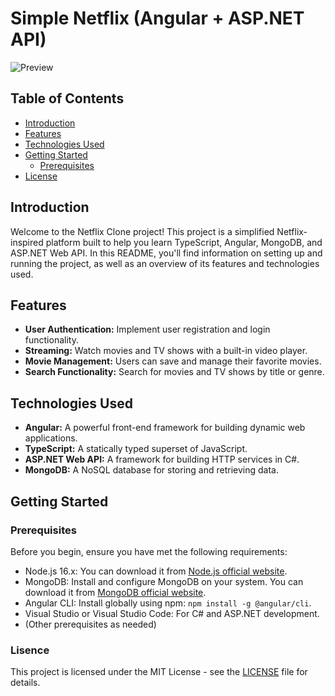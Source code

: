 # Simple Netflix (Angular + ASP.NET API)

![Preview](https://github.com/meofiscoding/Simple-Angular/blob/main/assets/preview_landing.png)

## Table of Contents

- [Introduction](#introduction)
- [Features](#features)
- [Technologies Used](#technologies-used)
- [Getting Started](#getting-started)
  - [Prerequisites](#prerequisites)
- [License](#license)

## Introduction

Welcome to the Netflix Clone project! This project is a simplified Netflix-inspired platform built to help you learn TypeScript, Angular, MongoDB, and ASP.NET Web API. In this README, you'll find information on setting up and running the project, as well as an overview of its features and technologies used.

## Features

- **User Authentication:** Implement user registration and login functionality.
- **Streaming:** Watch movies and TV shows with a built-in video player.
- **Movie Management:** Users can save and manage their favorite movies.
- **Search Functionality:** Search for movies and TV shows by title or genre.

## Technologies Used

- **Angular:** A powerful front-end framework for building dynamic web applications.
- **TypeScript:** A statically typed superset of JavaScript.
- **ASP.NET Web API:** A framework for building HTTP services in C#.
- **MongoDB:** A NoSQL database for storing and retrieving data.

## Getting Started

### Prerequisites

Before you begin, ensure you have met the following requirements:

- Node.js 16.x: You can download it from [Node.js official website](https://nodejs.org/).
- MongoDB: Install and configure MongoDB on your system. You can download it from [MongoDB official website](https://www.mongodb.com/).
- Angular CLI: Install globally using npm: `npm install -g @angular/cli`.
- Visual Studio or Visual Studio Code: For C# and ASP.NET development.
- (Other prerequisites as needed)

### Lisence
This project is licensed under the MIT License - see the [LICENSE](https://chat.openai.com/LICENSE) file for details.

